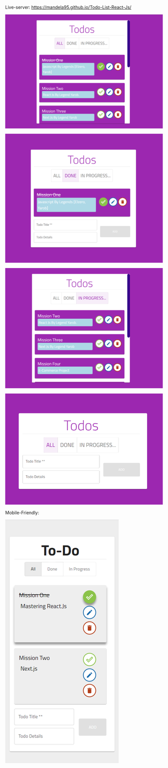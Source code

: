 Live-server: https://mandela95.github.io/Todo-List-React-Js/

![Todos(All Todo)](https://raw.githubusercontent.com/Mandela95/Todo-List-React-Js/main/Images/1%20-%20All.png)

![Todos(Done)](https://raw.githubusercontent.com/Mandela95/Todo-List-React-Js/main/Images/2%20-%20Done.png)

![Todos(In Progress)](https://raw.githubusercontent.com/Mandela95/Todo-List-React-Js/main/Images/3%20-%20In%20Progress.png)

![Todos(Add New Todo)](https://raw.githubusercontent.com/Mandela95/Todo-List-React-Js/main/Images/Add%20New%20Todo.png)

Mobile-Friendly:

![Todos(Mobile)](https://raw.githubusercontent.com/Mandela95/Todo-List-React-Js/main/Images/Mobile.png)


